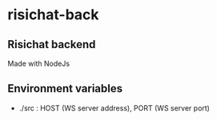 # risichat-back
## Risichat backend

Made with NodeJs

## Environment variables
- ./src : HOST (WS server address), PORT (WS server port)